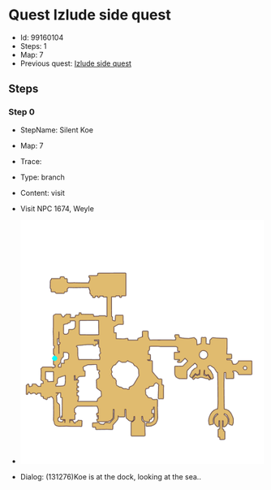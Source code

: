 # Quest Izlude side quest

- Id: 99160104
- Steps: 1
- Map: 7
- Previous quest: [Izlude side quest](99160101.md)

## Steps

### Step 0
- StepName:  Silent Koe
- Map:  7
- Trace:  
- Type:  branch
- Content:  visit
- Visit NPC 1674, Weyle

- ![images/99160104_0.png](images/99160104_0.png)
- Dialog: (131276)Koe is at the dock, looking at the sea..


